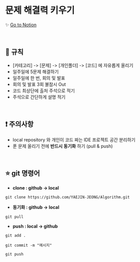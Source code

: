 # 문제 해결력 키우기

✨ [Go to Notion](https://www.notion.so/Algorithm-Study-e9a82c38fdd74dfb9a02fce93160047a)

<br>

## :book: 규칙

- [카테고리] -> [문제] -> [개인폴더] -> [코드] 에 자유롭게 올리기
- 일주일에 5문제 해결하기
- 일주일에 한 번, 회의 및 발표
- 회의 및 발표 3회 불참시 Out
- 코드 최상단에 출처 주석으로 적기
- 주석으로 간단하게 설명 적기

<br>

## :exclamation: 주의사항

- local repository 와 개인이 코드 짜는 IDE 프로젝트 공간 분리하기
- 푼 문제 올리기 전에 <b>반드시 동기화</b> 하기 (pull & push)

<br>

## :star: git 명령어

- <b>clone : github → local</b>
```
git clone https://github.com/YAEJIN-JEONG/Algorithm.git
```
- <b>동기화 : github → local</b>
```
git pull
```
- <b>push : local → github</b>
```
git add .
```
```
git commit -m "메시지"
```
```
git push
```
